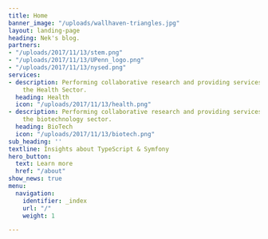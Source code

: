 ```yaml
---
title: Home
banner_image: "/uploads/wallhaven-triangles.jpg"
layout: landing-page
heading: Nek's blog.
partners:
- "/uploads/2017/11/13/stem.png"
- "/uploads/2017/11/13/UPenn_logo.png"
- "/uploads/2017/11/13/nysed.png"
services:
- description: Performing collaborative research and providing services to support
    the Health Sector.
  heading: Health
  icon: "/uploads/2017/11/13/health.png"
- description: Performing collaborative research and providing services to support
    the biotechnology sector.
  heading: BioTech
  icon: "/uploads/2017/11/13/biotech.png"
sub_heading: ''
textline: Insights about TypeScript & Symfony
hero_button:
  text: Learn more
  href: "/about"
show_news: true
menu:
  navigation:
    identifier: _index
    url: "/"
    weight: 1

---
```

